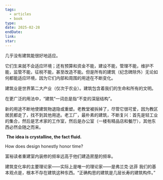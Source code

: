 ```yaml
---
tags:
  - articles
  - book
type: 
date: 2025-02-28
endDate: 
link: 
star: 
---
```






几乎没有建筑能很好地适应。

它们生来就不会适应环境；还有预算和资金不能，建设不能，管理不能，维护不能，监管不能，征税不能，甚至改造不能。但是所有的建筑（纪念碑除外）无论如何都能适应环境，因为它们内部和周围的用途在不断变化。

建筑业是世界第二大产业（仅次于农业）。建筑包含着我们的生命和所有的文明。

在更广泛的用法中，“建筑”一词总是指“不变的深层结构”。

新的用途不断地使建筑物退隐或重塑。老教堂被拆掉了，尽管它很可爱，因为教区居民都走了，找不到其他用途。老工厂，最朴素的建筑，不断复兴：首先是轻工业的集合，然后是艺术家的工作室，然后是办公室（一楼有精品店和餐厅），其他东西必然会随之而来。

 **The idea is crystalline, the fact fluid.**


How does design honestly honor time?

富裕读者重建室内装修的频率远高于他们建造房屋的频率。

建筑变化率的主要理论家——实际上是唯一的理论家——是弗兰克·达菲
我们的基本观点是，根本不存在建筑这种东西。“正确构思的建筑是几层长寿的建筑构件。”







